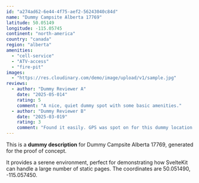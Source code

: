 ```yaml
---
id: "a274ad62-6e44-4f75-aef2-56243040c84d"
name: "Dummy Campsite Alberta 17769"
latitude: 50.05149
longitude: -115.05745
continent: "north-america"
country: "canada"
region: "alberta"
amenities:
  - "cell-service"
  - "ATV-access"
  - "fire-pit"
images:
  - "https://res.cloudinary.com/demo/image/upload/v1/sample.jpg"
reviews:
  - author: "Dummy Reviewer A"
    date: "2025-05-014"
    rating: 5
    comment: "A nice, quiet dummy spot with some basic amenities."
  - author: "Dummy Reviewer B"
    date: "2025-03-019"
    rating: 3
    comment: "Found it easily. GPS was spot on for this dummy location."
---
```


This is a **dummy description** for Dummy Campsite Alberta 17769, generated for the proof of concept.

It provides a serene environment, perfect for demonstrating how SvelteKit can handle a large number of static pages. The coordinates are 50.051490, -115.057450.
